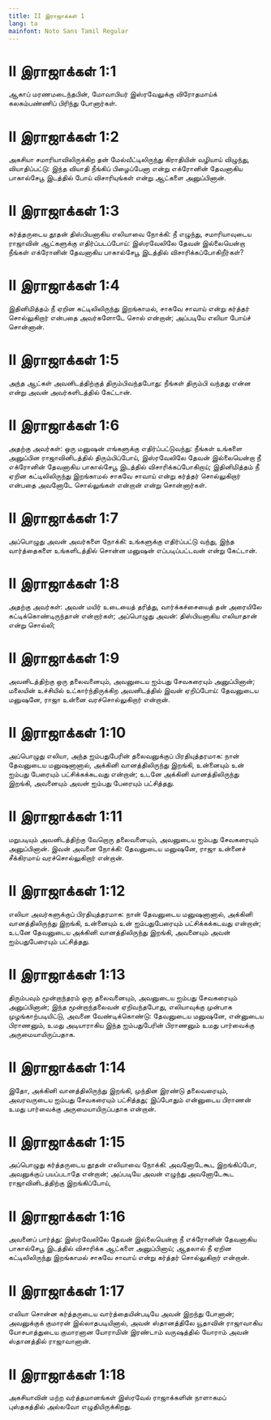 ```yaml
---
title: II இராஜாக்கள் 1
lang: ta
mainfont: Noto Sans Tamil Regular
---
```


# II இராஜாக்கள் 1:1

ஆகாப் மரணமடைந்தபின், மோவாபியர் இஸ்ரவேலுக்கு விரோதமாய்க் கலகம்பண்ணிப் பிரிந்து போனார்கள்.

# II இராஜாக்கள் 1:2

அகசியா சமாரியாவிலிருக்கிற தன் மேல்வீட்டிலிருந்து கிராதியின் வழியாய் விழுந்து, வியாதிப்பட்டு: இந்த வியாதி நீங்கிப் பிழைப்பேனா என்று எக்ரோனின் தேவனாகிய பாகால்சேபூ இடத்தில் போய் விசாரியுங்கள் என்று ஆட்களை அனுப்பினான்.

# II இராஜாக்கள் 1:3

கர்த்தருடைய தூதன் திஸ்பியனாகிய எலியாவை நோக்கி: நீ எழுந்து, சமாரியாவுடைய ராஜாவின் ஆட்களுக்கு எதிர்ப்படப்போய்: இஸ்ரவேலிலே தேவன் இல்லையென்றா நீங்கள் எக்ரோனின் தேவனாகிய பாகால்சேபூ இடத்தில் விசாரிக்கப்போகிறீர்கள்?

# II இராஜாக்கள் 1:4

இதினிமித்தம் நீ ஏறின கட்டிலிலிருந்து இறங்காமல், சாகவே சாவாய் என்று கர்த்தர் சொல்லுகிறார் என்பதை அவர்களோடே சொல் என்றான்; அப்படியே எலியா போய்ச் சொன்னான்.

# II இராஜாக்கள் 1:5

அந்த ஆட்கள் அவனிடத்திற்குத் திரும்பிவந்தபோது: நீங்கள் திரும்பி வந்தது என்ன என்று அவன் அவர்களிடத்தில் கேட்டான்.

# II இராஜாக்கள் 1:6

அதற்கு அவர்கள்: ஒரு மனுஷன் எங்களுக்கு எதிர்ப்பட்டுவந்து: நீங்கள் உங்களை அனுப்பின ராஜாவினிடத்தில் திரும்பிப்போய், இஸ்ரவேலிலே தேவன் இல்லையென்றா நீ எக்ரோனின் தேவனாகிய பாகால்சேபூ இடத்தில் விசாரிக்கப்போகிறாய்; இதினிமித்தம் நீ ஏறின கட்டிலிலிருந்து இறங்காமல் சாகவே சாவாய் என்று கர்த்தர் சொல்லுகிறார் என்பதை அவனோடே சொல்லுங்கள் என்றான் என்று சொன்னார்கள்.

# II இராஜாக்கள் 1:7

அப்பொழுது அவன் அவர்களை நோக்கி: உங்களுக்கு எதிர்ப்பட்டு வந்து, இந்த வார்த்தைகளை உங்களிடத்தில் சொன்ன மனுஷன் எப்படிப்பட்டவன் என்று கேட்டான்.

# II இராஜாக்கள் 1:8

அதற்கு அவர்கள்: அவன் மயிர் உடையைத் தரித்து, வார்க்கச்சையைத் தன் அரையிலே கட்டிக்கொண்டிருந்தான் என்றார்கள்; அப்பொழுது அவன்: திஸ்பியனாகிய எலியாதான் என்று சொல்லி;

# II இராஜாக்கள் 1:9

அவனிடத்திற்கு ஒரு தலைவனையும், அவனுடைய ஐம்பது சேவகரையும் அனுப்பினான்; மலையின் உச்சியில் உட்கார்ந்திருக்கிற அவனிடத்தில் இவன் ஏறிப்போய்: தேவனுடைய மனுஷனே, ராஜா உன்னை வரச்சொல்லுகிறார் என்றான்.

# II இராஜாக்கள் 1:10

அப்பொழுது எலியா, அந்த ஐம்பதுபேரின் தலைவனுக்குப் பிரதியுத்தரமாக: நான் தேவனுடைய மனுஷனானால், அக்கினி வானத்திலிருந்து இறங்கி, உன்னையும் உன் ஐம்பது பேரையும் பட்சிக்கக்கடவது என்றான்; உடனே அக்கினி வானத்திலிருந்து இறங்கி, அவனையும் அவன் ஐம்பது பேரையும் பட்சித்தது.

# II இராஜாக்கள் 1:11

மறுபடியும் அவனிடத்திற்கு வேறொரு தலைவனையும், அவனுடைய ஐம்பது சேவகரையும் அனுப்பினான். இவன் அவனை நோக்கி: தேவனுடைய மனுஷனே, ராஜா உன்னைச் சீக்கிரமாய் வரச்சொல்லுகிறார் என்றான்.

# II இராஜாக்கள் 1:12

எலியா அவர்களுக்குப் பிரதியுத்தரமாக: நான் தேவனுடைய மனுஷனானால், அக்கினி வானத்திலிருந்து இறங்கி, உன்னையும் உன் ஐம்பதுபேரையும் பட்சிக்கக்கடவது என்றான்; உடனே தேவனுடைய அக்கினி வானத்திலிருந்து இறங்கி, அவனையும் அவன் ஐம்பதுபேரையும் பட்சித்தது.

# II இராஜாக்கள் 1:13

திரும்பவும் மூன்றாந்தரம் ஒரு தலைவனையும், அவனுடைய ஐம்பது சேவகரையும் அனுப்பினான்; இந்த மூன்றாந்தலைவன் ஏறிவந்தபோது, எலியாவுக்கு முன்பாக முழங்காற்படியிட்டு, அவனை வேண்டிக்கொண்டு: தேவனுடைய மனுஷனே, என்னுடைய பிராணனும், உமது அடியாராகிய இந்த ஐம்பதுபேரின் பிராணனும் உமது பார்வைக்கு அருமையாயிருப்பதாக.

# II இராஜாக்கள் 1:14

இதோ, அக்கினி வானத்திலிருந்து இறங்கி, முந்தின இரண்டு தலைவரையும், அவரவருடைய ஐம்பது சேவகரையும் பட்சித்தது; இப்போதும் என்னுடைய பிராணன் உமது பார்வைக்கு அருமையாயிருப்பதாக என்றான்.

# II இராஜாக்கள் 1:15

அப்பொழுது கர்த்தருடைய தூதன் எலியாவை நோக்கி: அவனோடேகூட இறங்கிப்போ, அவனுக்குப் பயப்படாதே என்றான்; அப்படியே அவன் எழுந்து அவனோடேகூட ராஜாவினிடத்திற்கு இறங்கிப்போய்,

# II இராஜாக்கள் 1:16

அவனைப் பார்த்து: இஸ்ரவேலிலே தேவன் இல்லையென்றா நீ எக்ரோனின் தேவனாகிய பாகால்சேபூ இடத்தில் விசாரிக்க ஆட்களை அனுப்பினாய்; ஆதலால் நீ ஏறின கட்டிலிலிருந்து இறங்காமல் சாகவே சாவாய் என்று கர்த்தர் சொல்லுகிறார் என்றான்.

# II இராஜாக்கள் 1:17

எலியா சொன்ன கர்த்தருடைய வார்த்தையின்படியே அவன் இறந்து போனான்; அவனுக்குக் குமாரன் இல்லாதபடியினால், அவன் ஸ்தானத்திலே யூதாவின் ராஜாவாகிய யோசபாத்துடைய குமாரனான யோராமின் இரண்டாம் வருஷத்தில் யோராம் அவன் ஸ்தானத்தில் ராஜாவானான்.

# II இராஜாக்கள் 1:18

அகசியாவின் மற்ற வர்த்தமானங்கள் இஸ்ரவேல் ராஜாக்களின் நாளாகமப் புஸ்தகத்தில் அல்லவோ எழுதியிருக்கிறது.

